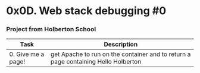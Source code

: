 # 0x0D. Web stack debugging #0

### Project from Holberton School

| Task | Description |
| --- | --- |
| 0. Give me a page! | get Apache to run on the container and to return a page containing Hello Holberton |
